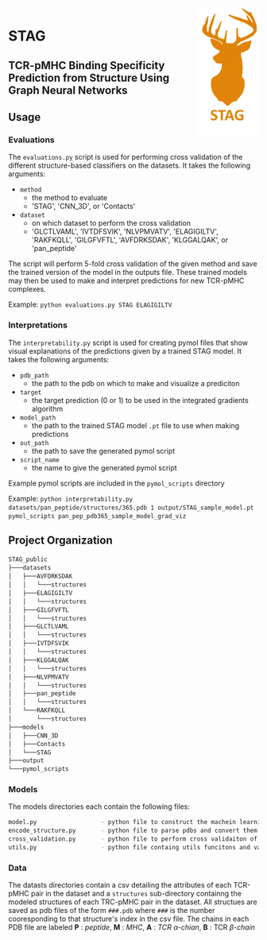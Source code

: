 <img align="right" src="https://github.com/KavrakiLab/STAG_public/blob/main/images/STAG_logo.png" width=25% height=25%>

# STAG

## TCR-pMHC Binding Specificity Prediction from Structure Using Graph Neural Networks

## Usage

### Evaluations
The `evaluations.py` script is used for performing cross validation of the different structure-based classifiers on the datasets. It takes the following arguments:
- `method`
  - the method to evaluate
  - 'STAG', 'CNN_3D', or 'Contacts'
- `dataset`
  - on which dataset to perform the cross validation
  - 'GLCTLVAML', 'IVTDFSVIK', 'NLVPMVATV', 'ELAGIGILTV', 'RAKFKQLL', 'GILGFVFTL', 'AVFDRKSDAK', 'KLGGALQAK', or 'pan_peptide'

The script will perform 5-fold cross validation of the given method and save the trained version of the model in the outputs file. These trained models may then be used to make and interpret predictions for new TCR-pMHC complexes.

Example:
`python evaluations.py STAG ELAGIGILTV`

### Interpretations
The `interpretability.py` script is used for creating pymol files that show visual explanations of the predictions given by a trained STAG model. It takes the following arguments:
- `pdb_path`
  - the path to the pdb on which to make and visualize a prediciton
- `target`
  - the target prediction (0 or 1) to be used in the integrated gradients algorithm
- `model_path`
  - the path to the trained STAG model `.pt` file to use when making predictions
- `out_path`
  - the path to save the generated pymol script
- `script_name`
  - the name to give the generated pymol script

Example pymol scripts are included in the `pymol_scripts` directory

Example:
`python interpretability.py datasets/pan_peptide/structures/365.pdb 1 output/STAG_sample_model.pt pymol_scripts pan_pep_pdb365_sample_model_grad_viz`

## Project Organization 
```bash
STAG_public
├───datasets
│   ├───AVFDRKSDAK
│   │   └───structures
│   ├───ELAGIGILTV
│   │   └───structures
│   ├───GILGFVFTL
│   │   └───structures
│   ├───GLCTLVAML
│   │   └───structures
│   ├───IVTDFSVIK
│   │   └───structures
│   ├───KLGGALQAK
│   │   └───structures
│   ├───NLVPMVATV
│   │   └───structures
│   ├───pan_peptide
│   │   └───structures
│   └───RAKFKQLL
│       └───structures
├───models
│   ├───CNN_3D
│   ├───Contacts
│   └───STAG
├───output
└───pymol_scripts
```

### Models
The models directories each contain the following files:
```bash
model.py                  - python file to construct the machein learning model
encode_structure.py       - python file to parse pdbs and convert them to the structure representation used by the model
cross_validation.py       - python file to perform cross validaiton of the model
utils.py                  - python file containg utils funcitons and variables used by the model
```

### Data
The datasts directories contain a csv detailing the attributes of each TCR-pMHC pair in the dataset and a `structures` sub-directory containng the modeled structures of each TRC-pMHC pair in the dataset. 
All structues are saved as pdb files of the form `###.pdb` where `###` is the number cooresponding to that structure's index in the csv file. The chains in each PDB file are labeled **P** : *peptide*, **M** : *MHC*, **A** : *TCR α-chian*, **B** : TCR *β-chain*

